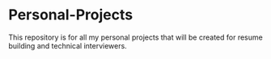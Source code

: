 # Personal-Projects
This repository is for all my personal projects that will be created for resume building and technical interviewers.
